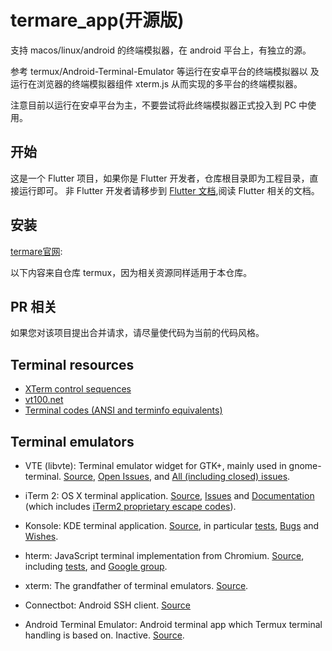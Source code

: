 # termare_app(开源版)

支持 macos/linux/android 的终端模拟器，在 android 平台上，有独立的源。

参考 termux/Android-Terminal-Emulator 等运行在安卓平台的终端模拟器以
及运行在浏览器的终端模拟器组件 xterm.js 从而实现的多平台的终端模拟器。

注意目前以运行在安卓平台为主，不要尝试将此终端模拟器正式投入到 PC 中使用。

## 开始

这是一个 Flutter 项目，如果你是 Flutter 开发者，仓库根目录即为工程目录，直接运行即可。
非 Flutter 开发者请移步到 [Flutter 文档](https://flutter.dev/docs),阅读 Flutter 相关的文档。

## 安装

[termare官网](http://nightmare.fun/termarehome/):

以下内容来自仓库 termux，因为相关资源同样适用于本仓库。

## PR 相关

如果您对该项目提出合并请求，请尽量使代码为当前的代码风格。

## Terminal resources

- [XTerm control sequences](http://invisible-island.net/xterm/ctlseqs/ctlseqs.html)
- [vt100.net](http://vt100.net/)
- [Terminal codes (ANSI and terminfo equivalents)](http://wiki.bash-hackers.org/scripting/terminalcodes)

## Terminal emulators

- VTE (libvte): Terminal emulator widget for GTK+, mainly used in gnome-terminal.
  [Source](https://github.com/GNOME/vte), [Open Issues](https://bugzilla.gnome.org/buglist.cgi?quicksearch=product%3A%22vte%22+),
  and [All (including closed) issues](https://bugzilla.gnome.org/buglist.cgi?bug_status=RESOLVED&bug_status=VERIFIED&chfield=resolution&chfieldfrom=-2000d&chfieldvalue=FIXED&product=vte&resolution=FIXED).

- iTerm 2: OS X terminal application. [Source](https://github.com/gnachman/iTerm2),
  [Issues](https://gitlab.com/gnachman/iterm2/issues) and [Documentation](http://www.iterm2.com/documentation.html)
  (which includes [iTerm2 proprietary escape codes](http://www.iterm2.com/documentation-escape-codes.html)).

- Konsole: KDE terminal application. [Source](https://projects.kde.org/projects/kde/applications/konsole/repository),
  in particular [tests](https://projects.kde.org/projects/kde/applications/konsole/repository/revisions/master/show/tests),
  [Bugs](https://bugs.kde.org/buglist.cgi?bug_severity=critical&bug_severity=grave&bug_severity=major&bug_severity=crash&bug_severity=normal&bug_severity=minor&bug_status=UNCONFIRMED&bug_status=NEW&bug_status=ASSIGNED&bug_status=REOPENED&product=konsole)
  and [Wishes](https://bugs.kde.org/buglist.cgi?bug_severity=wishlist&bug_status=UNCONFIRMED&bug_status=NEW&bug_status=ASSIGNED&bug_status=REOPENED&product=konsole).

- hterm: JavaScript terminal implementation from Chromium. [Source](https://github.com/chromium/hterm),
  including [tests](https://github.com/chromium/hterm/blob/master/js/hterm_vt_tests.js),
  and [Google group](https://groups.google.com/a/chromium.org/forum/#!forum/chromium-hterm).

- xterm: The grandfather of terminal emulators.
  [Source](http://invisible-island.net/datafiles/release/xterm.tar.gz).

- Connectbot: Android SSH client. [Source](https://github.com/connectbot/connectbot)

- Android Terminal Emulator: Android terminal app which Termux terminal handling
  is based on. Inactive. [Source](https://github.com/jackpal/Android-Terminal-Emulator).
